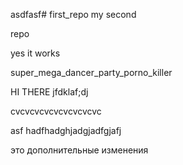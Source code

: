 asdfasf# first_repo
my second

repo

yes it works

super_mega_dancer_party_porno_killer

HI THERE
jfdklaf;dj



cvcvcvcvcvcvcvcvcvc


asf
hadfhadghjadgjadfgjafj


это дополнительные изменения